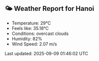 <!-- WEATHER-START -->
## 🌤 Weather Report for Hanoi

- Temperature: 29°C
- Feels like: 35.18°C
- Conditions: overcast clouds
- Humidity: 82%
- Wind Speed: 2.07 m/s

Last updated: 2025-09-09 01:46:02 UTC
<!-- WEATHER-END -->

